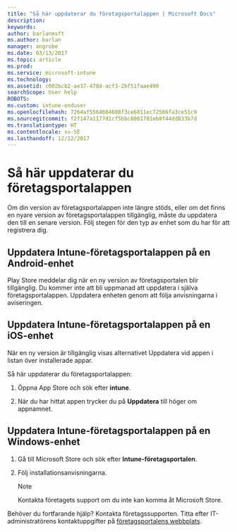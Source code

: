 ```yaml
---
title: "Så här uppdaterar du företagsportalappen | Microsoft Docs"
description: 
keywords: 
author: barlanmsft
ms.author: barlan
manager: angrobe
ms.date: 03/13/2017
ms.topic: article
ms.prod: 
ms.service: microsoft-intune
ms.technology: 
ms.assetid: c002bcb2-ae37-478d-acf3-2bf51faae490
searchScope: User help
ROBOTS: 
ms.custom: intune-enduser
ms.openlocfilehash: 7264af5564604608f3ce6811ec72586fa3ce51c9
ms.sourcegitcommit: f2f147a1177d1cf5bbc8001701eb8f44dd833b7d
ms.translationtype: HT
ms.contentlocale: sv-SE
ms.lasthandoff: 12/12/2017
---
```

# <a name="how-to-update-the-company-portal-app"></a>Så här uppdaterar du företagsportalappen

Om din version av företagsportalappen inte längre stöds, eller om det finns en nyare version av företagsportalappen tillgänglig, måste du uppdatera den till en senare version. Följ stegen för den typ av enhet som du har för att registrera dig.

## <a name="update-the-intune-company-portal-app-on-your-android-device"></a>Uppdatera Intune-företagsportalappen på en Android-enhet

Play Store meddelar dig när en ny version av företagsportalen blir tillgänglig. Du kommer inte att bli uppmanad att uppdatera i själva företagsportalappen. Uppdatera enheten genom att följa anvisningarna i aviseringen.

## <a name="update-the-intune-company-portal-app-on-your-ios-device"></a>Uppdatera Intune-företagsportalappen på en iOS-enhet

När en ny version är tillgänglig visas alternativet Uppdatera vid appen i listan över installerade appar.  

Så här uppdaterar du företagsportalappen:

1. Öppna App Store och sök efter **intune**.

2. När du har hittat appen trycker du på **Uppdatera** till höger om appnamnet.

## <a name="update-the-intune-company-portal-app-on-your-windows-device"></a>Uppdatera Intune-företagsportalappen på en Windows-enhet

1.  Gå till Microsoft Store och sök efter **Intune-företagsportalen**.

2.  Följ installationsanvisningarna.

    > [!NOTE]
    > Kontakta företagets support om du inte kan komma åt Microsoft Store.


Behöver du fortfarande hjälp? Kontakta företagssupporten. Titta efter IT-administratörens kontaktuppgifter på [företagsportalens webbplats](https://portal.manage.microsoft.com#HelpDeskDialog).
